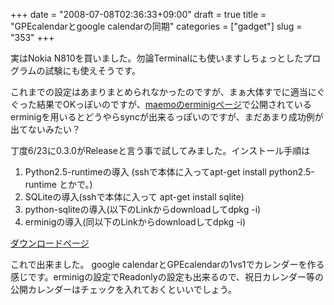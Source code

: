 +++
date = "2008-07-08T02:36:33+09:00"
draft = true
title = "GPEcalendarとgoogle calendarの同期"
categories = ["gadget"]
slug = "353"
+++

実はNokia N810を買いました。勿論Terminalにも使いますしちょっとしたプログラムの試験にも使えそうです。

これまでの設定はあまりまとめられなかったのですが、まぁ大体すでに適当にぐぐった結果でOKっぽいのですが、<a href="http://erminig.garage.maemo.org/">maemoのerminigページ</a>で公開されているerminigを用いるとどうやらsyncが出来るっぽいのですが、まだあまり成功例が出てないみたい？

丁度6/23に0.3.0がReleaseと言う事で試してみました。インストール手順は
<ol>
	<li>Python2.5-runtimeの導入 (sshで本体に入ってapt-get install python2.5-runtime とかで。)</li>
	<li>SQLiteの導入(sshで本体に入って apt-get install sqlite)</li>
	<li>python-sqliteの導入(以下のLinkからdownloadしてdpkg -i)</li>
	<li>erminigの導入(同以下のLinkからdownloadしてdpkg -i)</li>
</ol>
<a href="https://garage.maemo.org/frs/?group_id=702">ダウンロードページ</a>

これで出来ました。
google calendarとGPEcalendarの1vs1でカレンダーを作る感じです。erminigの設定でReadonlyの設定も出来るので、祝日カレンダー等の公開カレンダーはチェックを入れておくといいでしょう。
